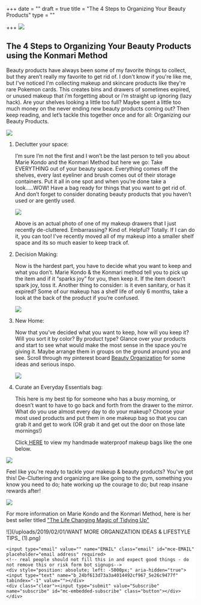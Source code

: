 +++
date = ""
draft = true
title = "The 4 Steps to Organizing Your Beauty Products"
type = ""

+++
![](/uploads/2019/02/01/mariekondo.png)

## The 4 Steps to Organizing Your Beauty Products using the Konmari Method

Beauty products have always been some of my favorite things to collect, but they aren’t really my favorite to get rid of. I don't know if you're like me, but I've noticed I'm collecting makeup and skincare products like they're rare Pokemon cards. This creates bins and drawers of sometimes expired, or unused makeup that i’m forgetting about or i’m straight up ignoring (lazy hack). Are your shelves looking a little too full? Maybe spent a little too much money on the never ending new beauty products coming out? Then keep reading, and let’s tackle this together once and for all: Organizing our Beauty Products.

![](/uploads/2019/02/01/a03cf51246a3ab1785ea384f720d1759.jpg)

1. Declutter your space:

   I’m sure I’m not the first and I won’t be the last person to tell you about Marie Kondo and the Konmari Method but here we go: Take EVERYTHING out of your beauty space. Everything comes off the shelves, every last eyeliner and brush comes out of their storage containers. Put it all in one spot and when you’re done take a look…..WOW! Have a bag ready for things that you want to get rid of. And don’t forget to consider donating beauty products that you haven’t used or are gently used.

   ![](/uploads/2019/02/01/BEFORE.png)

   Above is an actual photo of one of my makeup drawers that I just recently de-cluttered. Embarrassing? Kind of. Helpful? Totally. If I can do it, you can too! I've recently moved all of my makeup into a smaller shelf space and its so much easier to keep track of.
2. Decision Making:

   Now is the hardest part, you have to decide what you want to keep and what you don’t. Marie Kondo & the Konmari method tell you to pick up the item and if it “sparks joy” for you, then keep it. If the item doesn’t spark joy, toss it. Another thing to consider: is it even sanitary, or has it expired? Some of our makeup has a shelf life of only 6 months, take a look at the back of the product if you’re confused.

   ![](/uploads/2018/11/30/94a5e3249a83b9a0d649cd504852c44b.jpg)
3. New Home:

   Now that you’ve decided what you want to keep, how will you keep it? Will you sort it by color? By product type? Glance over your products and start to see what would make the most sense in the space you're giving it. Maybe arrange them in groups on the ground around you and see. Scroll through my pinterest board [Beauty Organization](https://www.pinterest.com/makeyourselfdesigns/beauty-organization/) for some ideas and serious inspo.

   ![](/uploads/2019/02/01/0a03917c15374fdf876956a5996c1330.jpg)
4. Curate an Everyday Essentials bag:

   This here is my best tip for someone who has a busy morning, or doesn’t want to have to go back and forth from the drawer to the mirror. What do you use almost every day to do your makeup? Choose your most used products and put them in one makeup bag so that you can grab it and get to work (OR grab it and get out the door on those late mornings!)

   Click[ HERE](https://www.etsy.com/shop/MakeYourselfDesigns?section_id=18858827) to view my handmade waterproof makeup bags like the one below.

![](/uploads/2018/11/05/IMG_1287.jpg)

Feel like you're ready to tackle your makeup & beauty products? You've got this! De-Cluttering and organizing are like going to the gym, something you know you need to do; hate working up the courage to do; but reap insane rewards after! 

![](/uploads/2019/02/01/The-life-changing-magic-of-tidying-up.jpg)

For more information on Marie Kondo and the Konmari Method, here is her best seller titled ["The Life Changing Magic of Tidying Up" ](https://www.amazon.com/Life-Changing-Magic-Tidying-Decluttering-Organizing/dp/1607747308)

![](/uploads/2019/02/01/WANT MORE ORGANIZATION IDEAS & LIFESTYLE TIPS_ (1).png)
<!-- Begin Mailchimp Signup Form -->
<link href="//cdn-images.mailchimp.com/embedcode/horizontal-slim-10_7.css" rel="stylesheet" type="text/css">
<style type="text/css">
	#mc_embed_signup{background:#fff; clear:left; font:14px Helvetica,Arial,sans-serif; width:100%;}
	/* Add your own Mailchimp form style overrides in your site stylesheet or in this style block.
	   We recommend moving this block and the preceding CSS link to the HEAD of your HTML file. */
</style>
<div id="mc_embed_signup">
<form action="https://etsy.us17.list-manage.com/subscribe/post?u=24bf613d73a3a4014492cf967&amp;id=5e26c9477f" method="post" id="mc-embedded-subscribe-form" name="mc-embedded-subscribe-form" class="validate" target="_blank" novalidate>
    <div id="mc_embed_signup_scroll">
	
	<input type="email" value="" name="EMAIL" class="email" id="mce-EMAIL" placeholder="email address" required>
    <!-- real people should not fill this in and expect good things - do not remove this or risk form bot signups-->
    <div style="position: absolute; left: -5000px;" aria-hidden="true"><input type="text" name="b_24bf613d73a3a4014492cf967_5e26c9477f" tabindex="-1" value=""></div>
    <div class="clear"><input type="submit" value="Subscribe" name="subscribe" id="mc-embedded-subscribe" class="button"></div>
    </div>
</form>
</div>

<!--End mc_embed_signup-->
